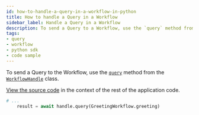 ```yaml
---
id: how-to-handle-a-query-in-a-workflow-in-python
title: How to handle a Query in a Workflow
sidebar_label: Handle a Query in a Workflow
description: To send a Query to a Workflow, use the `query` method from the `WorkflowHandle` class.
tags:
- query
- workflow
- python sdk
- code sample
---
```


<!-- DO NOT EDIT THIS FILE DIRECTLY.
THIS FILE IS GENERATED from https://github.com/temporalio/documentation/blob/main/sample-apps/python/query_your_workflow/query_dacx.py. -->

To send a Query to the Workflow, use the [`query`](https://python.temporal.io/temporalio.client.WorkflowHandle.html#query) method from the [`WorkflowHandle`](https://python.temporal.io/temporalio.client.WorkflowHandle.html) class.

<div class="copycode-notice-container"><a href="https://github.com/temporalio/documentation/blob/main/sample-apps/python/query_your_workflow/query_dacx.py">View the source code</a> in the context of the rest of the application code.</div>

```python
# ...
    result = await handle.query(GreetingWorkflow.greeting)
```
